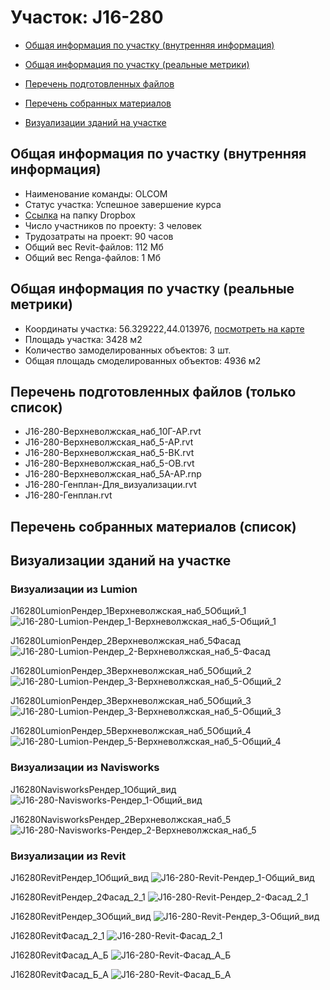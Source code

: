 # Участок: J16-280

* [Общая информация по участку (внутренняя информация)](#Chapter1)

* [Общая информация по участку (реальные метрики)](#Chapter2)

* [Перечень подготовленных файлов](#Chapter3)

* [Перечень собранных материалов](#Chapter4)

* [Визуализации зданий на участке](#Chapter6)

## <a id="Chapter1"></a> Общая информация по участку (внутренняя информация)
+ Наименование команды: OLCOM
+ Статус участка: Успешное завершение курса
+ [Ссылка](https://www.dropbox.com/sh/wvvgv1nw1iqred9/AABURZtfoAtV0X4vgw4k-_bsa/J16_280?dl=0) на папку Dropbox
+ Число участников по проекту: 3 человек
+ Трудозатраты на проект: 90 часов
+ Общий вес Revit-файлов: 112 Мб
+ Общий вес Renga-файлов: 1 Мб
## <a id="Chapter2"></a> Общая информация по участку (реальные метрики)
+ Координаты участка: 56.329222,44.013976, [посмотреть на карте](https://yandex.ru/maps/47/nizhny-novgorod/?ll=44.013976%2C56.329222&z=19)
+ Площадь участка: 3428 м2
+ Количество замоделированных объектов: 3 шт.
+ Общая площадь смоделированных объектов: 4936 м2
## <a id="Chapter3"></a> Перечень подготовленных файлов (только список)
+ J16-280-Верхневолжская_наб_10Г-АР.rvt
+ J16-280-Верхневолжская_наб_5-АР.rvt
+ J16-280-Верхневолжская_наб_5-ВК.rvt
+ J16-280-Верхневолжская_наб_5-ОВ.rvt
+ J16-280-Верхневолжская_наб_5А-АР.rnp
+ J16-280-Генплан-Для_визуализации.rvt
+ J16-280-Генплан.rvt
## <a id="Chapter4"></a> Перечень собранных материалов (список)
## <a id="Chapter6"></a> Визуализации зданий на участке
### Визуализации из Lumion
J16280LumionРендер_1Верхневолжская_наб_5Общий_1
![J16-280-Lumion-Рендер_1-Верхневолжская_наб_5-Общий_1](/Images/J16_280/J16-280-Lumion-Рендер_1-Верхневолжская_наб_5-Общий_1_Compressed.jpg)

J16280LumionРендер_2Верхневолжская_наб_5Фасад
![J16-280-Lumion-Рендер_2-Верхневолжская_наб_5-Фасад](/Images/J16_280/J16-280-Lumion-Рендер_2-Верхневолжская_наб_5-Фасад_Compressed.jpg)

J16280LumionРендер_3Верхневолжская_наб_5Общий_2
![J16-280-Lumion-Рендер_3-Верхневолжская_наб_5-Общий_2](/Images/J16_280/J16-280-Lumion-Рендер_3-Верхневолжская_наб_5-Общий_2_Compressed.jpg)

J16280LumionРендер_3Верхневолжская_наб_5Общий_3
![J16-280-Lumion-Рендер_3-Верхневолжская_наб_5-Общий_3](/Images/J16_280/J16-280-Lumion-Рендер_3-Верхневолжская_наб_5-Общий_3_Compressed.jpg)

J16280LumionРендер_5Верхневолжская_наб_5Общий_4
![J16-280-Lumion-Рендер_5-Верхневолжская_наб_5-Общий_4](/Images/J16_280/J16-280-Lumion-Рендер_5-Верхневолжская_наб_5-Общий_4_Compressed.jpg)

### Визуализации из Navisworks
J16280NavisworksРендер_1Общий_вид
![J16-280-Navisworks-Рендер_1-Общий_вид](/Images/J16_280/J16-280-Navisworks-Рендер_1-Общий_вид_Compressed.jpg)

J16280NavisworksРендер_2Верхневолжская_наб_5
![J16-280-Navisworks-Рендер_2-Верхневолжская_наб_5](/Images/J16_280/J16-280-Navisworks-Рендер_2-Верхневолжская_наб_5_Compressed.jpg)

### Визуализации из Revit
J16280RevitРендер_1Общий_вид
![J16-280-Revit-Рендер_1-Общий_вид](/Images/J16_280/J16-280-Revit-Рендер_1-Общий_вид_Compressed.jpg)

J16280RevitРендер_2Фасад_2_1
![J16-280-Revit-Рендер_2-Фасад_2_1](/Images/J16_280/J16-280-Revit-Рендер_2-Фасад_2_1_Compressed.jpg)

J16280RevitРендер_3Общий_вид
![J16-280-Revit-Рендер_3-Общий_вид](/Images/J16_280/J16-280-Revit-Рендер_3-Общий_вид_Compressed.jpg)

J16280RevitФасад_2_1
![J16-280-Revit-Фасад_2_1](/Images/J16_280/J16-280-Revit-Фасад_2_1_Compressed.jpg)

J16280RevitФасад_А_Б
![J16-280-Revit-Фасад_А_Б](/Images/J16_280/J16-280-Revit-Фасад_А_Б_Compressed.jpg)

J16280RevitФасад_Б_А
![J16-280-Revit-Фасад_Б_А](/Images/J16_280/J16-280-Revit-Фасад_Б_А_Compressed.jpg)

